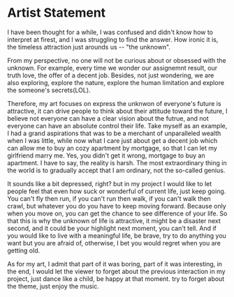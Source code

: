 # Artist Statement

I have been thought for a while, I was confused and didn't know how to interpret at firest, and I was struggling to find the answer. How ironic it is, the timeless attraction just arounds us -- "the unknown".

From my perspective, no one will not be curious about or obsessed with the unknown. For example, every time we wonder our assignemnt result, our truth love, the offer of a decent job. Besides, not just wondering, we are also exploring, explore the nature, explore the human limitation and explore the someone's secrets(LOL).

Therefore, my art focuses on express the unknwon of everyone's future is attractive, it can drive people to think about their attitude toward the future, I believe not everyone can have a clear vision about the futrue, and not everyone can have an absolute control their life. Take myself as an example, I had a grand aspirations that was to be a merchant of unparalleled wealth when I was little, while now what I care just about get a decent job which can allow me to buy an cozy apartment by mortgage, so that I can let my girlfriend marry me. Yes, you didn't get it wrong, mortgage to buy an apartment. I have to say, the reality is harsh. The most extraordinary thing in the world is to gradually accept that I am ordinary, not the so-called genius.

It sounds like a bit depressed, right? but in my project I would like to let people feel that even how suck or wonderful of current life, just keep going. You can't fly then run, if you can't run then walk, if you can't walk then crawl, but whatever you do you have to keep moving forward. Because only when you move on, you can get the chance to see difference of your life. So that this is why the unknown of life is attractive, it might be a disaster next second, and it could be your highlight next moment, you can't tell. And if you would like to live with a meaningful life, be brave, try to do anything you want but you are afraid of, otherwise, I bet you would regret when you are getting old.

As for my art, I admit that part of it was boring, part of it was interesting, in the end, I would let the viewer to forget about the previous interaction in my project, just dance like a child, be happy at that moment. try to forget about the theme, just enjoy the music.